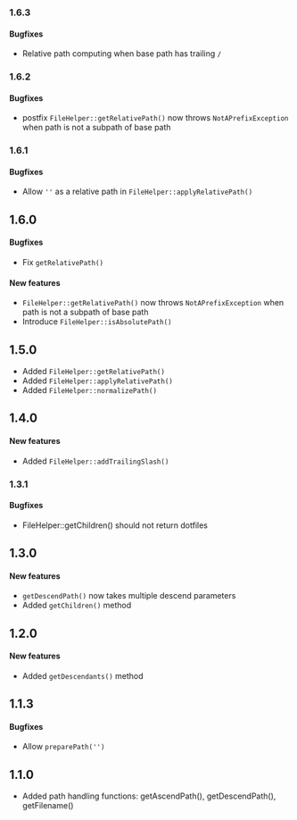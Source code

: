 ### 1.6.3

#### Bugfixes

* Relative path computing when base path has trailing `/`

### 1.6.2

#### Bugfixes

* postfix `FileHelper::getRelativePath()` now throws `NotAPrefixException` when path is
  not a subpath of base path

### 1.6.1

#### Bugfixes

* Allow `''` as a relative path in `FileHelper::applyRelativePath()`

## 1.6.0

#### Bugfixes

* Fix `getRelativePath()`

#### New features

* `FileHelper::getRelativePath()` now throws `NotAPrefixException` when path is
  not a subpath of base path
* Introduce `FileHelper::isAbsolutePath()`

## 1.5.0

* Added `FileHelper::getRelativePath()`
* Added `FileHelper::applyRelativePath()`
* Added `FileHelper::normalizePath()`

## 1.4.0

#### New features

* Added `FileHelper::addTrailingSlash()`

### 1.3.1

#### Bugfixes

* FileHelper::getChildren() should not return dotfiles

## 1.3.0

#### New features

* `getDescendPath()` now takes multiple descend parameters
* Added `getChildren()` method

## 1.2.0

#### New features

* Added `getDescendants()` method

## 1.1.3

#### Bugfixes

* Allow `preparePath('')` 

## 1.1.0
* Added path handling functions: getAscendPath(), getDescendPath(), getFilename()
